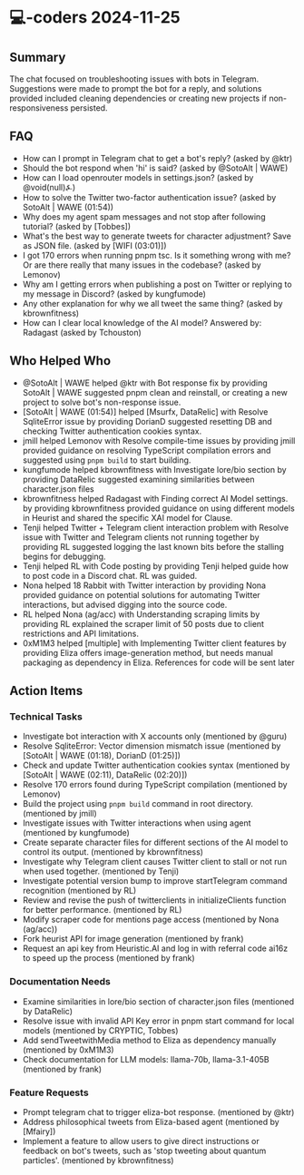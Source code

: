 # 💻-coders 2024-11-25

## Summary
The chat focused on troubleshooting issues with bots in Telegram. Suggestions were made to prompt the bot for a reply, and solutions provided included cleaning dependencies or creating new projects if non-responsiveness persisted.

## FAQ
- How can I prompt in Telegram chat to get a bot's reply? (asked by @ktr)
- Should the bot respond when 'hi' is said? (asked by @SotoAlt | WAWE)
- How can I load openrouter models in settings.json? (asked by @void(null)⍼)
- How to solve the Twitter two-factor authentication issue? (asked by SotoAlt | WAWE (01:54))
- Why does my agent spam messages and not stop after following tutorial? (asked by [Tobbes])
- What's the best way to generate tweets for character adjustment? Save as JSON file. (asked by [WIFI (03:01)])
- I got 170 errors when running pnpm tsc. Is it something wrong with me? Or are there really that many issues in the codebase? (asked by Lemonov)
- Why am I getting errors when publishing a post on Twitter or replying to my message in Discord? (asked by kungfumode)
- Any other explanation for why we all tweet the same thing? (asked by kbrownfitness)
- How can I clear local knowledge of the AI model? Answered by: Radagast (asked by Tchouston)

## Who Helped Who
- @SotoAlt | WAWE helped @ktr with Bot response fix by providing SotoAlt | WAWE suggested pnpm clean and reinstall, or creating a new project to solve bot's non-response issue.
- [SotoAlt | WAWE (01:54)] helped [Msurfx, DataRelic] with Resolve SqliteError issue by providing DorianD suggested resetting DB and checking Twitter authentication cookies syntax.
- jmill helped Lemonov with Resolve compile-time issues by providing jmill provided guidance on resolving TypeScript compilation errors and suggested using `pnpm build` to start building.
- kungfumode helped kbrownfitness with Investigate lore/bio section by providing DataRelic suggested examining similarities between character.json files
- kbrownfitness helped Radagast with Finding correct AI Model settings. by providing kbrownfitness provided guidance on using different models in Heurist and shared the specific XAI model for Clause.
- Tenji helped Twitter + Telegram client interaction problem with Resolve issue with Twitter and Telegram clients not running together by providing RL suggested logging the last known bits before the stalling begins for debugging.
- Tenji helped RL with Code posting by providing Tenji helped guide how to post code in a Discord chat. RL was guided.
- Nona helped 18 Rabbit with Twitter interaction by providing Nona provided guidance on potential solutions for automating Twitter interactions, but advised digging into the source code.
- RL helped Nona (ag/acc) with Understanding scraping limits by providing RL explained the scraper limit of 50 posts due to client restrictions and API limitations.
- 0xM1M3 helped [multiple] with Implementing Twitter client features by providing Eliza offers image-generation method, but needs manual packaging as dependency in Eliza. References for code will be sent later

## Action Items

### Technical Tasks
- Investigate bot interaction with X accounts only (mentioned by @guru)
- Resolve SqliteError: Vector dimension mismatch issue (mentioned by [SotoAlt | WAWE (01:18), DorianD (01:25)])
- Check and update Twitter authentication cookies syntax (mentioned by [SotoAlt | WAWE (02:11), DataRelic (02:20)])
- Resolve 170 errors found during TypeScript compilation (mentioned by Lemonov)
- Build the project using `pnpm build` command in root directory. (mentioned by jmill)
- Investigate issues with Twitter interactions when using agent (mentioned by kungfumode)
- Create separate character files for different sections of the AI model to control its output. (mentioned by kbrownfitness)
- Investigate why Telegram client causes Twitter client to stall or not run when used together. (mentioned by Tenji)
- Investigate potential version bump to improve startTelegram command recognition (mentioned by RL)
- Review and revise the push of twitterclients in initializeClients function for better performance. (mentioned by RL)
- Modify scraper code for mentions page access (mentioned by Nona (ag/acc))
- Fork heurist API for image generation (mentioned by frank)
- Request an api key from Heuristic.AI and log in with referral code ai16z to speed up the process (mentioned by frank)

### Documentation Needs
- Examine similarities in lore/bio section of character.json files (mentioned by DataRelic)
- Resolve issue with invalid API Key error in pnpm start command for local models (mentioned by CRYPTIC, Tobbes)
- Add sendTweetwithMedia method to Eliza as dependency manually (mentioned by 0xM1M3)
- Check documentation for LLM models: llama-70b, llama-3.1-405B (mentioned by frank)

### Feature Requests
- Prompt telegram chat to trigger eliza-bot response. (mentioned by @ktr)
- Address philosophical tweets from Eliza-based agent (mentioned by [Mfairy])
- Implement a feature to allow users to give direct instructions or feedback on bot's tweets, such as 'stop tweeting about quantum particles'. (mentioned by kbrownfitness)